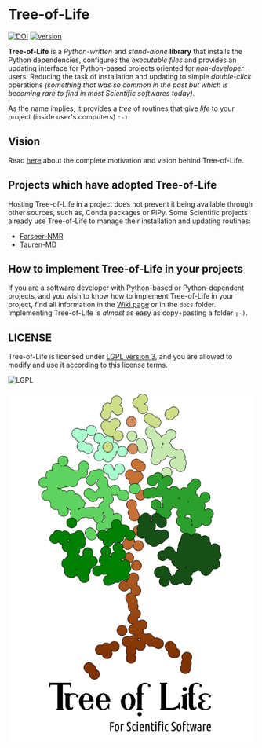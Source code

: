 # Tree-of-Life

[![DOI](https://zenodo.org/badge/162114154.svg)](https://zenodo.org/badge/latestdoi/162114154) [![version](https://img.shields.io/static/v1.svg?label=version&message=1.1.3&color=green)](https://zenodo.org/badge/latestdoi/162114154)

**Tree-of-Life** is a _Python-written_ and _stand-alone_ **library** that installs the Python dependencies, configures the _executable files_ and provides an updating interface for Python-based projects oriented for *non-developer* users. Reducing the task of installation and updating to simple *double-click* operations *(something that was so common in the past but which is becoming rare to find in most Scientific softwares today)*.

As the name implies, it provides a _tree_ of routines that give _life_ to your project (inside user's computers) `:-)`.

## Vision

Read [here](https://github.com/joaomcteixeira/Tree-of-Life/blob/master/VISION.md) about the complete motivation and vision behind Tree-of-Life.

## Projects which have adopted Tree-of-Life

Hosting Tree-of-Life in a project does not prevent it being available through other sources, such as, Conda packages or PiPy. Some Scientific projects already use Tree-of-Life to manage their installation and updating routines:

- [Farseer-NMR](https://github.com/Farseer-NMR/FarSeer-NMR)
- [Tauren-MD](https://github.com/joaomcteixeira/Tauren-MD)

## How to implement Tree-of-Life in your projects

If you are a software developer with Python-based or Python-dependent projects, and you wish to know how to implement Tree-of-Life in your project, find all information in the [Wiki page](https://github.com/joaomcteixeira/Tree-of-Life/wiki) or in the `docs` folder. Implementing Tree-of-Life is *almost* as easy as copy+pasting a folder `;-)`.

## LICENSE

Tree-of-Life is licensed under [LGPL version 3](https://github.com/joaomcteixeira/Tree-of-Life/blob/master/LICENSE), and you are allowed to modify and use it according to this license terms.

![LGPL](https://www.gnu.org/graphics/lgplv3-with-text-154x68.png)

![LOGO](https://github.com/joaomcteixeira/Tree-of-Life/blob/master/docs/treeoflife_logo.png)
